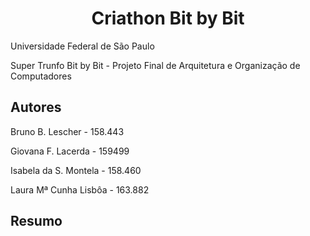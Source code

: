<h1 align="center"> Criathon Bit by Bit </h1>
Universidade Federal de São Paulo

Super Trunfo Bit by Bit - Projeto Final de Arquitetura e Organização de Computadores

## Autores
Bruno B. Lescher - 158.443

Giovana F. Lacerda - 159499

Isabela da S. Montela - 158.460

Laura Mª Cunha Lisbôa - 163.882

## Resumo
